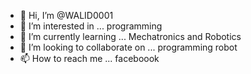 - 👋 Hi, I’m @WALID0001
- 👀 I’m interested in ... programming
- 🌱 I’m currently learning ... Mechatronics and Robotics
- 💞️ I’m looking to collaborate on ... programming robot
- 📫 How to reach me ... faceboook

<!---
WALID0001/WALID0001 is a ✨ special ✨ repository because its `README.md` (this file) appears on your GitHub profile.
You can click the Preview link to take a look at your changes.
--->
